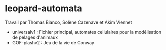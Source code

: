 # leopard-automata
Travail par Thomas Bianco, Solène Cazenave et Akim Viennet

- universalv1 : Fichier principal, automates cellulaires pour la modélisation de pelages d'animaux 
- GOF-plashv2 : Jeu de la vie de Conway

